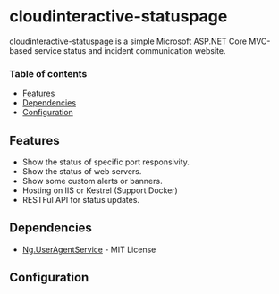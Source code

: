 # cloudinteractive-statuspage

cloudinteractive-statuspage is a simple Microsoft ASP.NET Core MVC-based service status and incident communication website.

### Table of contents
* [Features](#features)
* [Dependencies](#dependencies)
* [Configuration](#configuration)

## Features
* Show the status of specific port responsivity.
* Show the status of web servers.
* Show some custom alerts or banners.
* Hosting on IIS or Kestrel (Support Docker)
* RESTFul API for status updates.

## Dependencies
* [Ng.UserAgentService](https://github.com/DannyBoyNg/UserAgentService) - MIT License

## Configuration

